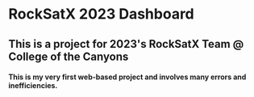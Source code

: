 # RockSatX 2023 Dashboard
<h2>This is a project for 2023's RockSatX Team @ College of the Canyons</h2>
<h4>This is my very first web-based project and involves many errors and inefficiencies.</h4>
